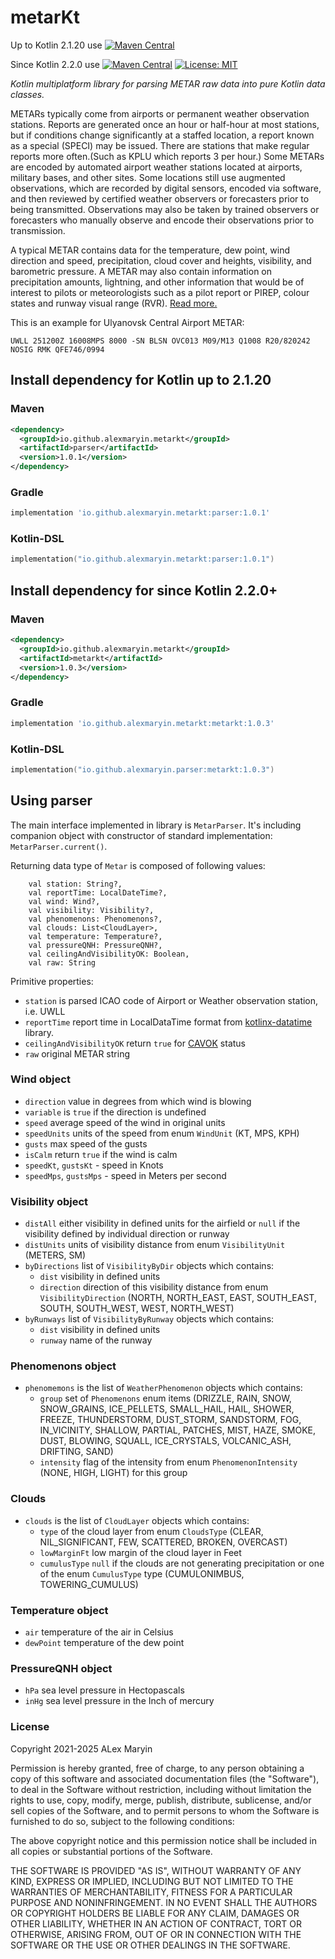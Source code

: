 # metarKt

Up to Kotlin 2.1.20 use
[![Maven Central](https://img.shields.io/maven-central/v/io.github.alexmaryin.metarkt/parser?style=plastic)](https://repo1.maven.org/maven2/io/github/alexmaryin/metarkt/)

Since Kotlin 2.2.0 use 
[![Maven Central](https://img.shields.io/maven-central/v/io.github.alexmaryin.metarkt/metarkt?style=plastic)](https://repo1.maven.org/maven2/io/github/alexmaryin/metarkt/)
[![License: MIT](https://img.shields.io/badge/License-MIT-blue.svg?style=plastic)](https://opensource.org/licenses/MIT)

_Kotlin multiplatform library for parsing METAR raw data into pure Kotlin data classes._

METARs typically come from airports or permanent weather observation stations. 
Reports are generated once an hour or half-hour at most stations, but if conditions change significantly at a staffed location, 
a report known as a special (SPECI) may be issued. There are stations that make regular reports more often.(Such as KPLU which reports 3 per hour.) 
Some METARs are encoded by automated airport weather stations located at airports, military bases, and other sites. 
Some locations still use augmented observations, which are recorded by digital sensors, encoded via software, and then reviewed by certified 
weather observers or forecasters prior to being transmitted. Observations may also be taken by trained observers or forecasters who manually 
observe and encode their observations prior to transmission.

A typical METAR contains data for the temperature, dew point, wind direction and speed, precipitation, cloud cover and heights, visibility, 
and barometric pressure. A METAR may also contain information on precipitation amounts, lightning, and other information that would be of
interest to pilots or meteorologists such as a pilot report or PIREP, colour states and runway visual range (RVR). [Read more.](https://en.wikipedia.org/wiki/METAR)


This is an example for Ulyanovsk Central Airport METAR:

`UWLL 251200Z 16008MPS 8000 -SN BLSN OVC013 M09/M13 Q1008 R20/820242 NOSIG RMK QFE746/0994`

## Install dependency for Kotlin up to 2.1.20

### Maven
```xml
<dependency>
  <groupId>io.github.alexmaryin.metarkt</groupId>
  <artifactId>parser</artifactId>
  <version>1.0.1</version>
</dependency>
```

### Gradle
```groovy
implementation 'io.github.alexmaryin.metarkt:parser:1.0.1'
```

### Kotlin-DSL
```kotlin
implementation("io.github.alexmaryin.metarkt:parser:1.0.1")
```

## Install dependency for since Kotlin 2.2.0+

### Maven
```xml
<dependency>
  <groupId>io.github.alexmaryin.metarkt</groupId>
  <artifactId>metarkt</artifactId>
  <version>1.0.3</version>
</dependency>
```

### Gradle
```groovy
implementation 'io.github.alexmaryin.metarkt:metarkt:1.0.3'
```

### Kotlin-DSL
```kotlin
implementation("io.github.alexmaryin.parser:metarkt:1.0.3")
```

## Using parser

The main interface implemented in library is `MetarParser`. It's including companion object with
constructor of standard implementation: `MetarParser.current()`.

Returning data type of `Metar` is composed of following values:
```
    val station: String?,
    val reportTime: LocalDateTime?,
    val wind: Wind?,
    val visibility: Visibility?,
    val phenomenons: Phenomenons?,
    val clouds: List<CloudLayer>,
    val temperature: Temperature?,
    val pressureQNH: PressureQNH?,
    val ceilingAndVisibilityOK: Boolean,
    val raw: String
```
Primitive properties:
- `station` is parsed ICAO code of Airport or Weather observation station, i.e. UWLL
- `reportTime` report time in LocalDataTime format from [kotlinx-datatime](https://github.com/Kotlin/kotlinx-datetime) library.
- `ceilingAndVisibilityOK` return `true` for [CAVOK](https://en.wiktionary.org/wiki/CAVOK) status
- `raw` original METAR string

### Wind object

- `direction` value in degrees from which wind is blowing
- `variable` is `true` if the direction is undefined
- `speed` average speed of the wind in original units
- `speedUnits` units of the speed from enum `WindUnit` (KT, MPS, KPH)
- `gusts` max speed of the gusts
- `isCalm` return `true` if the wind is calm
- `speedKt`, `gustsKt` - speed in Knots
- `speedMps`, `gustsMps` - speed in Meters per second

### Visibility object

- `distAll` either visibility in defined units for the airfield or `null` if the visibility
defined by individual direction or runway
- `distUnits` units of visibility distance from enum `VisibilityUnit` (METERS, SM)
- `byDirections` list of `VisibilityByDir` objects which contains:
  - `dist` visibility in defined units
  - `direction` direction of this visibility distance from enum `VisibilityDirection` (NORTH, NORTH_EAST, EAST, SOUTH_EAST, SOUTH, SOUTH_WEST, WEST, NORTH_WEST)
- `byRunways` list of `VisibilityByRunway` objects which contains:
  - `dist` visibility in defined units
  - `runway` name of the runway


### Phenomenons object

- `phenomemons` is the list of `WeatherPhenomenon` objects which contains:
  - `group` set of `Phenomenons` enum items (DRIZZLE, RAIN, SNOW, SNOW_GRAINS, ICE_PELLETS, SMALL_HAIL,
    HAIL, SHOWER, FREEZE, THUNDERSTORM, DUST_STORM, SANDSTORM, FOG, IN_VICINITY, SHALLOW, PARTIAL, PATCHES, 
    MIST, HAZE, SMOKE, DUST, BLOWING, SQUALL, ICE_CRYSTALS, VOLCANIC_ASH, DRIFTING, SAND)
  - `intensity` flag of the intensity from enum `PhenomenonIntensity` (NONE, HIGH, LIGHT) for this group

### Clouds

- `clouds` is the list of `CloudLayer` objects which contains:
  - `type` of the cloud layer from enum `CloudsType` (CLEAR, NIL_SIGNIFICANT, FEW, SCATTERED, BROKEN, OVERCAST)
  - `lowMarginFt` low margin of the cloud layer in Feet
  - `cumulusType` `null` if the clouds are not generating precipitation or one of the enum `CumulusType` type (CUMULONIMBUS, TOWERING_CUMULUS)

### Temperature object

- `air` temperature of the air in Celsius
- `dewPoint` temperature of the dew point

### PressureQNH object

- `hPa` sea level pressure in Hectopascals
- `inHg` sea level pressure in the Inch of mercury

### License

Copyright 2021-2025 ALex Maryin

Permission is hereby granted, free of charge, to any person obtaining a copy of this software and associated documentation files (the "Software"), to deal in the Software without restriction, including without limitation the rights to use, copy, modify, merge, publish, distribute, sublicense, and/or sell copies of the Software, and to permit persons to whom the Software is furnished to do so, subject to the following conditions:

The above copyright notice and this permission notice shall be included in all copies or substantial portions of the Software.

THE SOFTWARE IS PROVIDED "AS IS", WITHOUT WARRANTY OF ANY KIND, EXPRESS OR IMPLIED, INCLUDING BUT NOT LIMITED TO THE WARRANTIES OF MERCHANTABILITY, FITNESS FOR A PARTICULAR PURPOSE AND NONINFRINGEMENT. IN NO EVENT SHALL THE AUTHORS OR COPYRIGHT HOLDERS BE LIABLE FOR ANY CLAIM, DAMAGES OR OTHER LIABILITY, WHETHER IN AN ACTION OF CONTRACT, TORT OR OTHERWISE, ARISING FROM, OUT OF OR IN CONNECTION WITH THE SOFTWARE OR THE USE OR OTHER DEALINGS IN THE SOFTWARE.

